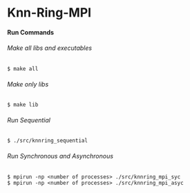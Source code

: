 # Knn-Ring-MPI

#### Run Commands
###### Make all libs and executables
```shell
$ make all 
```
###### Make only libs
```shell
$ make lib
```

###### Run Sequential
```shell
$ ./src/knnring_sequential
```

###### Run Synchronous and Asynchronous
```shell
$ mpirun -np <number of processes> ./src/knnring_mpi_syc
$ mpirun -np <number of processes> ./src/knnring_mpi_asyc
```
